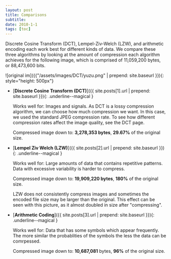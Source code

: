 ```yaml
---
layout: post
title: Comparisons
subtitle: 
date: 2010-1-1
tags: [toc]
---
```


Discrete Cosine Transform (DCT), Lempel-Ziv-Welch (LZW), and arithmetic encoding each work best for different kinds of data. We compare these three algorithms by looking at the amount of compression each algorithm achieves for the following image, which is comprised of 11,059,200 bytes, or 88,473,600 bits.

![original im]({{"/assets/images/DCT/yuzu.png" | prepend: site.baseurl }}){: style="height: 500px"}

- [**Discrete Cosine Transform (DCT)**]({{ site.posts[1].url | prepend: site.baseurl }}){: .underline--magical }

	Works well for: Images and signals. As DCT is a lossy compression algorithm, we can choose how much compression we want. In this case, we used the standard JPEG compression rate. To see how different compression rates affect the image quality, see the DCT page.

	Compressed image down to: **3,278,353 bytes**, **29.67%** of the original size.


- [**Lempel Ziv Welch (LZW)**]({{ site.posts[2].url | prepend: site.baseurl }}){: .underline--magical }

	Works well for: Large amounts of data that contains repetitive patterns. Data with excessive variability is harder to compress. 

	Compressed image down to: **19,909,220 bytes**, **180%** of the original size.

	LZW does not consistently compress images and sometimes the encoded file size may be larger than the original. This effect can be seen with this picture, as it almost doubled in size after "compressing". 


- [**Arithmetic Coding**]({{ site.posts[3].url | prepend: site.baseurl }}){: .underline--magical }

	Works well for: Data that has some symbols which appear frequently. The more similar the probablities of the symbols the less the data can be comrpessed.

	Compressed image down to: **10,687,081** bytes, **96%** of the original size.

